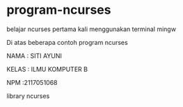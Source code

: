 # program-ncurses
belajar ncurses pertama kali menggunakan terminal mingw

 Di atas beberapa contoh program ncurses
 
 NAMA : SITI AYUNI 
 
 KELAS : ILMU KOMPUTER B
 
 NPM :2117051068
 
 library ncurses
